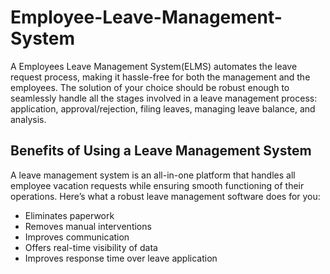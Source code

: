 # Employee-Leave-Management-System

A Employees Leave Management System(ELMS) automates the leave request process, making it hassle-free for both the management and the employees. The solution of your choice should be robust enough to seamlessly handle all the stages involved in a leave management process: application, approval/rejection, filing leaves, managing leave balance, and analysis.

## Benefits of Using a Leave Management System
A leave management system is an all-in-one platform that handles all employee vacation requests while ensuring smooth functioning of their operations. Here’s what a robust leave management software does for you:
- Eliminates paperwork
- Removes manual interventions
- Improves communication
- Offers real-time visibility of data
- Improves response time over leave application
